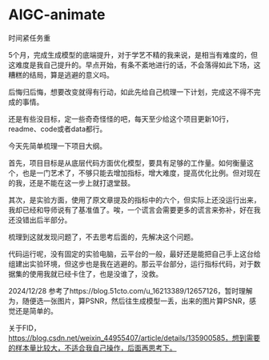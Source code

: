 # AIGC-animate
时间紧任务重

5个月，完成生成模型的底端提升，对于学艺不精的我来说，是相当有难度的，但这难度是我自己提升的。早点开始，有条不紊地进行的话，不会落得如此下场，这糟糕的结局，算是逃避的意义吗。

后悔归后悔，想要改变就得有行动，如此先给自己梳理一下计划，完成这不得不完成的事情。

还是有些没目标，定一些奇奇怪怪的吧，每天至少给这个项目更新10行，readme、code或者data都行。

今天先简单梳理一下项目大纲。

首先，项目目标是从底层代码方面优化模型，要具有足够的工作量。如何衡量这个，也是一门艺术了，不够只能去增加指标，增大难度，提高优化比例。但对现在的我，还是不能在这一步上就打退堂鼓。

其次，是实验方面，使用了原文章提及的指标中的六个，但实际上还没运行出来，我却已经和导师说有了基准值了。唉，一个谎言会需要更多的谎言来弥补，好在我还没错出后半部分。

梳理到这就发现问题了，不去思考后面的，先解决这个问题。

代码运行呢，没有固定的实验电脑，云平台的一般，最好还是能把自己手上这台给组建出实验环境，但这步也是我在逃避的。那云平台部分，运行指标代码，对于数据集的使用我就已经卡住了，也是没谁了，没救。

2024/12/28 参考了https://blog.51cto.com/u_16213389/12657126，暂时理解为，随便选一张图片，算PSNR，然后往生成模型一丢，出来的图片算PSNR，感觉还是简单的。

关于FID，https://blog.csdn.net/weixin_44955407/article/details/135900585，想到需要的样本量比较大，不适合我自己操作，后面再思考下。

